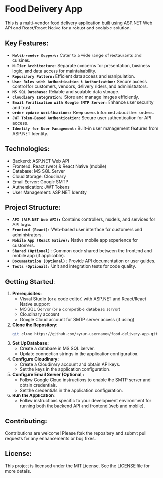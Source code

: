 # **Food Delivery App**

This is a multi-vendor food delivery application built using ASP.NET Web API and React/React Native for a robust and scalable solution.

## **Key Features:**

* **`Multi-vendor Support:`** Cater to a wide range of restaurants and cuisines.
* **`N-Tier Architecture:`** Separate concerns for presentation, business logic, and data access for maintainability.
* **`Repository Pattern:`** Efficient data access and manipulation.
* **`User Roles with Authentication & Authorization:`** Secure access control for customers, vendors, delivery riders, and administrators.
* **`MS SQL Database:`** Reliable and scalable data storage.
* **`Cloudinary Integration:`** Store and manage images efficiently.
* **`Email Verification with Google SMTP Server:`** Enhance user security and trust.
* **`Order Update Notifications:`** Keep users informed about their orders.
* **`JWT Token-Based Authentication:`** Secure user authentication for API access.
* **`Identity for User Management:`** Built-in user management features from ASP.NET Identity.

## **Technologies:**

* Backend: ASP.NET Web API
* Frontend: React (web) & React Native (mobile)
* Database: MS SQL Server
* Cloud Storage: Cloudinary
* Email Server: Google SMTP
* Authentication: JWT Tokens
* User Management: ASP.NET Identity

## **Project Structure:**

* **`API (ASP.NET Web API):`** Contains controllers, models, and services for API logic.
* **`Frontend (React):`** Web-based user interface for customers and administrators.
* **`Mobile App (React Native):`** Native mobile app experience for customers.
* **`Shared (Optional):`** Common code shared between the frontend and mobile app (if applicable).
* **`Documentation (Optional):`** Provide API documentation or user guides.
* **`Tests (Optional):`** Unit and integration tests for code quality.

## **Getting Started:**

1. **Prerequisites:**
    - Visual Studio (or a code editor) with ASP.NET and React/React Native support
    - MS SQL Server (or a compatible database server)
    - Cloudinary account
    - Google Cloud account for SMTP server access (if using)
2. **Clone the Repository:**
    ```bash
    git clone https://github.com/<your-username>/food-delivery-app.git
    ```
3. **Set Up Database:**
    - Create a database in MS SQL Server.
    - Update connection strings in the application configuration.
4. **Configure Cloudinary:**
    - Create a Cloudinary account and obtain API keys.
    - Set the keys in the application configuration.
5. **Configure Email Server (Optional):**
    - Follow Google Cloud instructions to enable the SMTP server and obtain credentials.
    - Set the credentials in the application configuration.
6. **Run the Application:**
    - Follow instructions specific to your development environment for running both the backend API and frontend (web and mobile).

## **Contributing:**

Contributions are welcome! Please fork the repository and submit pull requests for any enhancements or bug fixes.

## **License:**

This project is licensed under the MIT License. See the LICENSE file for more details.

